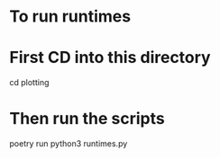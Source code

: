# To run runtimes

# First CD into this directory
cd plotting

# Then run the scripts
poetry run python3 runtimes.py